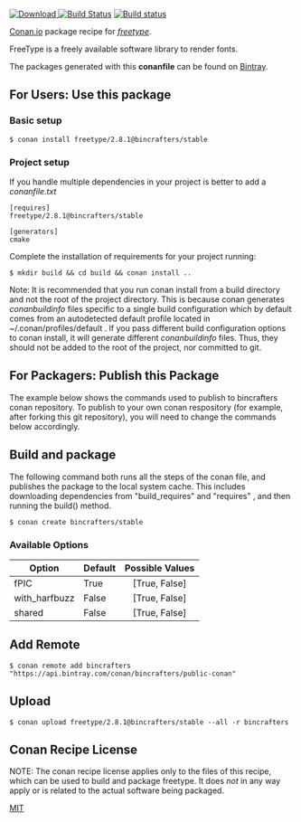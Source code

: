 [![Download](https://api.bintray.com/packages/bincrafters/public-conan/freetype%3Abincrafters/images/download.svg) ](https://bintray.com/bincrafters/public-conan/freetype%3Abincrafters/_latestVersion)
[![Build Status](https://travis-ci.org/bincrafters/conan-freetype.svg?branch=stable%2F2.8.1)](https://travis-ci.org/bincrafters/conan-freetype)
[![Build status](https://ci.appveyor.com/api/projects/status/github/bincrafters/conan-freetype?branch=stable%2F2.8.1&svg=true)](https://ci.appveyor.com/project/bincrafters/conan-freetype)

[Conan.io](https://conan.io) package recipe for [*freetype*](https://www.freetype.org).

FreeType is a freely available software library to render fonts.

The packages generated with this **conanfile** can be found on [Bintray](https://bintray.com/bincrafters/public-conan/freetype%3Abincrafters).

## For Users: Use this package

### Basic setup

    $ conan install freetype/2.8.1@bincrafters/stable

### Project setup

If you handle multiple dependencies in your project is better to add a *conanfile.txt*

    [requires]
    freetype/2.8.1@bincrafters/stable

    [generators]
    cmake

Complete the installation of requirements for your project running:

    $ mkdir build && cd build && conan install ..

Note: It is recommended that you run conan install from a build directory and not the root of the project directory.  This is because conan generates *conanbuildinfo* files specific to a single build configuration which by default comes from an autodetected default profile located in ~/.conan/profiles/default .  If you pass different build configuration options to conan install, it will generate different *conanbuildinfo* files.  Thus, they should not be added to the root of the project, nor committed to git.

## For Packagers: Publish this Package

The example below shows the commands used to publish to bincrafters conan repository. To publish to your own conan respository (for example, after forking this git repository), you will need to change the commands below accordingly.

## Build and package

The following command both runs all the steps of the conan file, and publishes the package to the local system cache.  This includes downloading dependencies from "build_requires" and "requires" , and then running the build() method.

    $ conan create bincrafters/stable


### Available Options
| Option        | Default | Possible Values  |
| ------------- |:----------------- |:------------:|
| fPIC      | True |  [True, False] |
| with_harfbuzz      | False |  [True, False] |
| shared      | False |  [True, False] |

## Add Remote

    $ conan remote add bincrafters "https://api.bintray.com/conan/bincrafters/public-conan"

## Upload

    $ conan upload freetype/2.8.1@bincrafters/stable --all -r bincrafters


## Conan Recipe License

NOTE: The conan recipe license applies only to the files of this recipe, which can be used to build and package freetype.
It does *not* in any way apply or is related to the actual software being packaged.

[MIT](https://github.com/bincrafters/conan-freetype/blob/stable/2.8.1/LICENSE.md)
